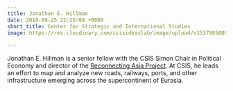 ```yaml
---
title: Jonathan E. Hillman
date: 2018-09-25 21:25:04 +0000
short_title: Center for Strategic and International Studies
image: https://res.cloudinary.com/csisideaslab/image/upload/v1537985009/health-commission/Hillman_Jonathan.jpg

---
```

Jonathan E. Hillman is a senior fellow with the CSIS Simon Chair in Political Economy and director of the [Reconnecting Asia Project](https://reconnectingasia.csis.org/ "Reconnecting Asia"). At CSIS, he leads an effort to map and analyze new roads, railways, ports, and other infrastructure emerging across the supercontinent of Eurasia.
